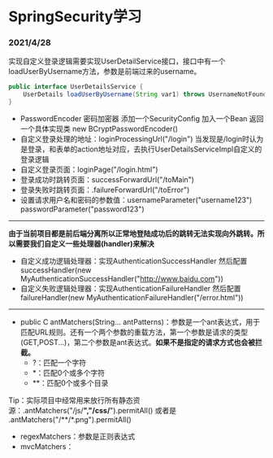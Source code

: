 # SpringSecurity学习
### 2021/4/28
实现自定义登录逻辑需要实现UserDetailService接口，接口中有一个loadUserByUsername方法，参数是前端过来的username。
```java
public interface UserDetailsService {
    UserDetails loadUserByUsername(String var1) throws UsernameNotFoundException;
}
```
- PasswordEncoder 密码加密器 添加一个SecurityConfig 加入一个Bean 返回一个具体实现类 new BCryptPasswordEncoder()
- 自定义登录处理的地址：loginProcessingUrl("/login") 当发现是/login时认为是登录，和表单的action地址对应，去执行UserDetailsServiceImpl自定义的登录逻辑
- 自定义登录页面：loginPage("/login.html")
- 登录成功时跳转页面：successForwardUrl("/toMain")
- 登录失败时跳转页面：.failureForwardUrl("/toError")
- 设置请求用户名和密码的参数值：usernameParameter("username123") passwordParameter("password123")
---
**由于当前项目都是前后端分离所以正常地登陆成功后的跳转无法实现向外跳转。所以需要我们自定义一些处理器(handler)来解决**
- 自定义成功逻辑处理器：实现AuthenticationSuccessHandler 然后配置successHandler(new MyAuthenticationSuccessHandler("http://www.baidu.com"))
- 自定义失败逻辑处理器：实现AuthenticationFailureHandler 然后配置failureHandler(new MyAuthenticationFailureHandler("/error.html"))
---
- public C antMatchers(String... antPatterns)：参数是一个ant表达式，用于匹配URL规则。还有一个两个参数的重载方法，第一个参数是请求的类型(GET,POST...)，第二个参数是ant表达式。**如果不是指定的请求方式也会被拦截。**
    - ?：匹配一个字符
    - *：匹配0个或多个字符
    - **：匹配0个或多个目录

Tip：实际项目中经常用来放行所有静态资源：.antMatchers("/js/**","/css/**").permitAll() 或者是 .antMatchers("/**/*.png").permitAll()
- regexMatchers：参数是正则表达式
- mvcMatchers：
